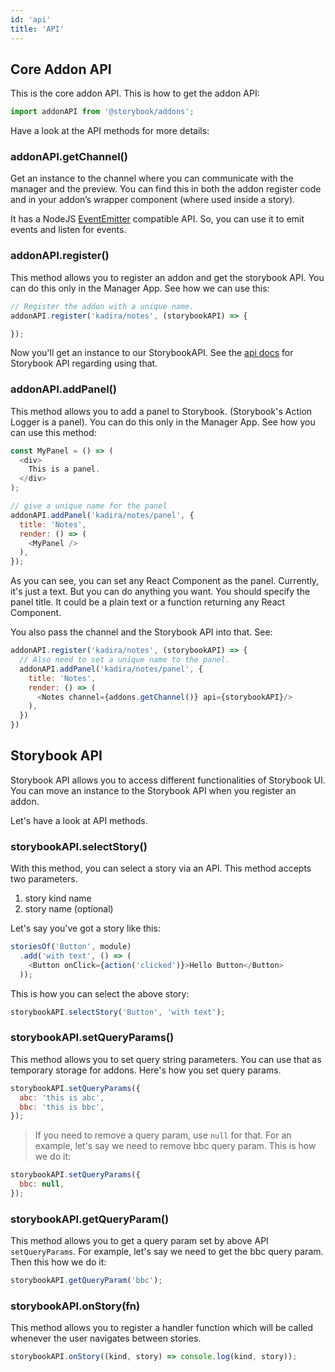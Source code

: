 ```yaml
---
id: 'api'
title: 'API'
---
```


## Core Addon API

This is the core addon API. This is how to get the addon API:

```js
import addonAPI from '@storybook/addons';
```

Have a look at the API methods for more details:

### addonAPI.getChannel()

Get an instance to the channel where you can communicate with the manager and the preview. You can find this in both the addon register code and in your addon’s wrapper component (where used inside a story).

It has a NodeJS [EventEmitter](https://nodejs.org/api/events.html) compatible API. So, you can use it to emit events and listen for events.

### addonAPI.register()

This method allows you to register an addon and get the storybook API. You can do this only in the Manager App.
See how we can use this:

```js
// Register the addon with a unique name.
addonAPI.register('kadira/notes', (storybookAPI) => {

});
```

Now you'll get an instance to our StorybookAPI. See the [api docs](/docs/react-storybook/addons/api#storybook-api) for Storybook API regarding using that.

### addonAPI.addPanel()

This method allows you to add a panel to Storybook. (Storybook's Action Logger is a panel). You can do this only in the Manager App.
See how you can use this method:

```js
const MyPanel = () => (
  <div>
    This is a panel.
  </div>
);

// give a unique name for the panel
addonAPI.addPanel('kadira/notes/panel', {
  title: 'Notes',
  render: () => (
    <MyPanel />
  ),
});
```

As you can see, you can set any React Component as the panel. Currently, it's just a text. But you can do anything you want. You should specify the panel title. It could be a plain text or a function returning any React Component.

You also pass the channel and the Storybook API into that. See:

```js
addonAPI.register('kadira/notes', (storybookAPI) => {
  // Also need to set a unique name to the panel.
  addonAPI.addPanel('kadira/notes/panel', {
    title: 'Notes',
    render: () => (
      <Notes channel={addons.getChannel()} api={storybookAPI}/>
    ),
  })
})
```

## Storybook API

Storybook API allows you to access different functionalities of Storybook UI. You can move an instance to the Storybook API when you register an addon.

Let's have a look at API methods.

### storybookAPI.selectStory()

With this method, you can select a story via an API. This method accepts two parameters.

1.  story kind name
2.  story name (optional)

Let's say you've got a story like this:

```js
storiesOf('Button', module)
  .add('with text', () => (
    <Button onClick={action('clicked')}>Hello Button</Button>
  ));
```

This is how you can select the above story:

```js
storybookAPI.selectStory('Button', 'with text');
```

### storybookAPI.setQueryParams()

This method allows you to set query string parameters. You can use that as temporary storage for addons. Here's how you set query params.

```js
storybookAPI.setQueryParams({
  abc: 'this is abc',
  bbc: 'this is bbc',
});
```

> If you need to remove a query param, use `null` for that. For an example, let's say we need to remove bbc query param. This is how we do it:

```js
storybookAPI.setQueryParams({
  bbc: null,
});
```

### storybookAPI.getQueryParam()

This method allows you to get a query param set by above API `setQueryParams`. For example, let's say we need to get the bbc query param. Then this how we do it:

```js
storybookAPI.getQueryParam('bbc');
```

### storybookAPI.onStory(fn)

This method allows you to register a handler function which will be called whenever the user navigates between stories.

```js
storybookAPI.onStory((kind, story) => console.log(kind, story));
```

